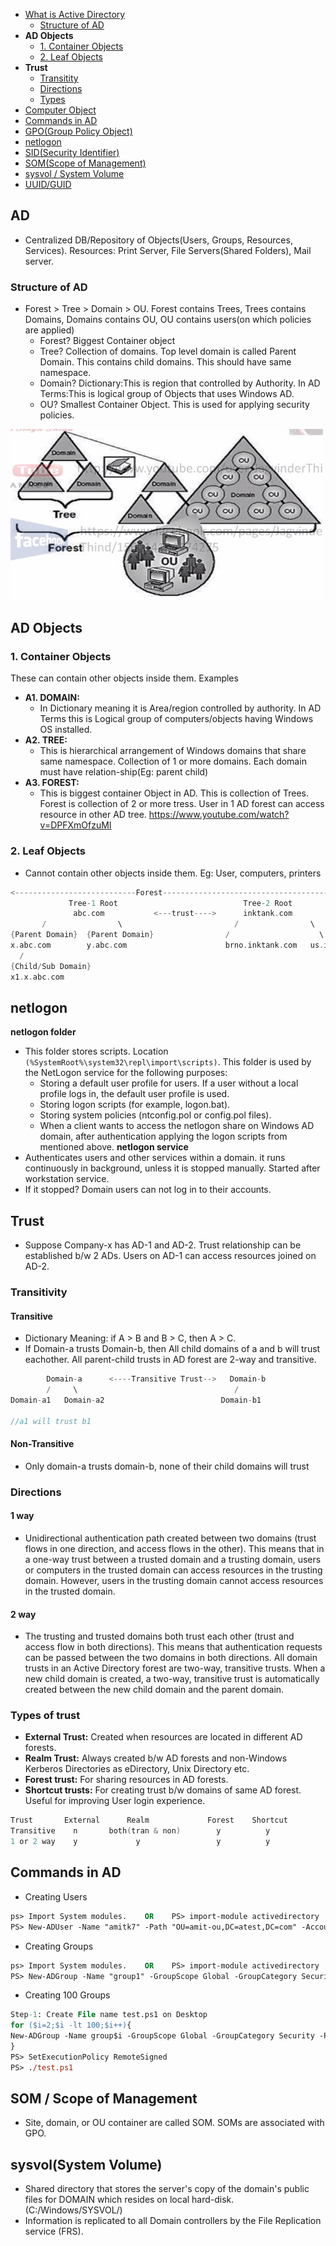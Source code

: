 - [What is Active Directory](#what)
  - [Structure of AD](#struct)
- **AD Objects**
  - [1. Container Objects](#con)
  - [2. Leaf Objects](#leaf)
- **Trust**
  - [Transitity](#tran)
  - [Directions](#dir)
  - [Types](#types)
- [Computer Object](Computer_Object)
- [Commands in AD](#commands)
- [GPO(Group Policy Object)](GPO)
- [netlogon](#netlogon)
- [SID(Security Identifier)](SID)
- [SOM(Scope of Management)](#som)
- [sysvol / System Volume](#sysvol)
- [UUID/GUID](UUID)


<a name=what></a>
## AD
- Centralized DB/Repository of Objects(Users, Groups, Resources, Services). Resources: Print Server, File Servers(Shared Folders), Mail server.
<a name=struct></a>
### Structure of AD
- Forest > Tree > Domain > OU. Forest contains Trees, Trees contains Domains, Domains contains OU, OU contains users(on which policies are applied) 
  - Forest? Biggest Container object
  - Tree? Collection of domains. Top level domain is called Parent Domain. This contains child domains. This should have same namespace.
  - Domain? Dictionary:This is region that controlled by Authority. In AD Terms:This is logical group of Objects that uses Windows AD.
  - OU? Smallest Container Object. This is used for applying security policies.
<img src=structure-of-ad.png width=500>

## AD Objects
<a name=con></a>
### 1. Container Objects
These can contain other objects inside them. Examples
- **A1. DOMAIN:** 
  - In Dictionary meaning it is Area/region controlled by authority. In AD Terms this is Logical group of computers/objects having Windows OS installed.
- **A2. TREE:** 
  - This is hierarchical arrangement of Windows domains that share same namespace. Collection of 1 or more domains. Each domain must have relation-ship(Eg: parent child)
- **A3. FOREST:**  
  - This is biggest container Object in AD. This is collection of Trees. Forest is collection of 2 or more tress. User in 1 AD forest can access resource in other AD tree. https://www.youtube.com/watch?v=DPFXmOfzuMI

<a name=leaf></a>
### 2. Leaf Objects
- Cannot contain other objects inside them. Eg: User, computers, printers
```c
<---------------------------Forest------------------------------------------>
             Tree-1 Root                            Tree-2 Root
              abc.com           <---trust---->      inktank.com
       /                \                         /                \
{Parent Domain}  {Parent Domain}                /                    \
x.abc.com        y.abc.com                      brno.inktank.com   us.inktank.com
  /
{Child/Sub Domain}
x1.x.abc.com
```

<a name=netlogon></a>
## netlogon
**netlogon folder**
- This folder stores scripts. Location `(%SystemRoot%\system32\repl\import\scripts)`. This folder is used by the NetLogon service for the following purposes:
  - Storing a default user profile for users. If a user without a local profile logs in, the default user profile is used.
  - Storing logon scripts (for example, logon.bat).
  - Storing system policies (ntconfig.pol or config.pol files).
  - When a client wants to access the netlogon share on Windows AD domain, after authentication applying the logon scripts from mentioned above.
**netlogon service** 
- Authenticates users and other services within a domain. it runs continuously in background, unless it is stopped manually. Started after workstation service.
- If it stopped? Domain users can not log in to their accounts.

## Trust
- Suppose Company-x has AD-1 and AD-2. Trust relationship can be established b/w 2 ADs. Users on AD-1 can access resources joined on AD-2.
<a name=tran></a>
### Transitivity
#### Transitive
- Dictionary Meaning: if A > B and B > C, then A > C.
- If Domain-a trusts Domain-b, then All child domains of a and b will trust eachother. All parent-child trusts in AD forest are 2-way and transitive.
```c
        Domain-a      <----Transitive Trust-->   Domain-b
        /     \                                   /
Domain-a1   Domain-a2                          Domain-b1

//a1 will trust b1
```
#### Non-Transitive
- Only domain-a trusts domain-b, none of their child domains will trust

<a name=dir></a>
### Directions
#### 1 way
- Unidirectional authentication path created between two domains (trust flows in one direction, and access flows in the other). This means that in a one-way trust between a trusted domain and a trusting domain, users or computers in the trusted domain can access resources in the trusting domain. However, users in the trusting domain cannot access resources in the trusted domain.
#### 2 way
- The trusting and trusted domains both trust each other (trust and access flow in both directions). This means that authentication requests can be passed between the two domains in both directions. All domain trusts in an Active Directory forest are two-way, transitive trusts. When a new child domain is created, a two-way, transitive trust is automatically created between the new child domain and the parent domain.

<a name=types></a>
### Types of trust
- **External Trust:** Created when resources are located in different AD forests.
- **Realm Trust:** Always created b/w AD forests and non-Windows Kerberos Directories as eDirectory, Unix Directory etc.
- **Forest trust:** For sharing resources in AD forests.
- **Shortcut trusts:** For creating trust b/w domains of same AD forest. Useful for improving User login experience.
```c
Trust       External      Realm             Forest    Shortcut
Transitive    n       both(tran & non)        y          y
1 or 2 way    y             y                 y          y
```

<a name=commands></a>
## Commands in AD
- Creating Users
```ps
ps> Import System modules.    OR    PS> import-module activedirectory
PS> New-ADUser -Name "amitk7" -Path "OU=amit-ou,DC=atest,DC=com" -AccountPassword (ConvertTo-SecureString "Test@123" -AsPlainText -Force) -AccountExpirationDate 0:0:0 -ChangePasswordAtLogon 0 -SamAccountName "amitk7"    //working
```
- Creating Groups
```ps
ps> Import System modules.    OR    PS> import-module activedirectory
PS> New-ADGroup -Name "group1" -GroupScope Global -GroupCategory Security -Path "OU=amit-ou,DC=atest,DC=com"        //Create 1 Group
```
- Creating 100 Groups
```ps
Step-1: Create File name test.ps1 on Desktop
for ($i=2;$i -lt 100;$i++){
New-ADGroup -Name group$i -GroupScope Global -GroupCategory Security -Path "OU=amit-ou,DC=atest,DC=com"
}
PS> SetExecutionPolicy RemoteSigned
PS> ./test.ps1
```

<a name=som></a>
## SOM / Scope of Management
- Site, domain, or OU container are called SOM. SOMs are associated with GPO.

<a name=sysvol></a>
## sysvol(System Volume)
- Shared directory that stores the server's copy of the domain's public files for DOMAIN which resides on local hard-disk.(C:/Windows/SYSVOL/)
- Information is replicated to all Domain controllers by the File Replication service (FRS).
